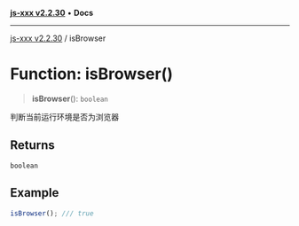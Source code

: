 [**js-xxx v2.2.30**](../README.md) • **Docs**

***

[js-xxx v2.2.30](../README.md) / isBrowser

# Function: isBrowser()

> **isBrowser**(): `boolean`

判断当前运行环境是否为浏览器

## Returns

`boolean`

## Example

```ts
isBrowser(); /// true
```
